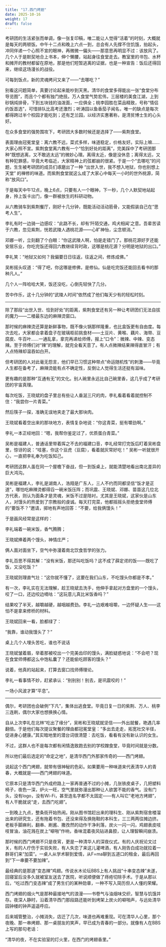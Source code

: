 ```yaml
---
title: "17.西门烤翅"
date: 2025-10-16
weight: 17
draft: false
---
```


考研团的生活紧张而单调，像一张复印稿，唯二能让人觉得“活着”的时刻，大概就是每天的两顿饭。中午十二点和晚上六点一到，总会有人先撑不住饥饿，抬起头，冲同伴递一个心照不宣的眼神，再微微一偏头——那意思再明显不过：该放风了。几个人于是默契地合上书本，伸个懒腰，站起身往食堂走去。教室里的书包、水杯和摊开的教材都留在原地，那是他们短暂逃离的证据，也是一种宣告：饭后还得回来，继续这场漫长的战役。

可每到饭点，新的灵魂拷问又来了——“去哪吃？”

别看这问题简单，真要讨论起来能吵到天黑。清华的食堂多得能出一张“食堂分布导览图”，而且个个都有独门绝技。万人食堂气势宏伟，三层楼的美食江湖，上到砂锅炖排骨，下到五块钱的油泼面，一应俱全；桃李园胜在菜品精致，号称“情侣约饭首选”，可惜排队比高考还激烈；听涛园以鱼香茄子闻名，唯一的缺点是每次都得跨过半个校园才能吃到；还有芝兰园，以经济实惠著称，是清贫博士生的心头好。

在众多食堂的强势围攻下，考研团大多数时候还是选择了——紫荆食堂。

表面理由冠冕堂皇：离六教不远，菜式多样，味道稳定，价格友好。实际上嘛……大家心照不宣。紫荆食堂离六教有一个“恰到好处的距离”，完美踩中了考研团那种“既想逃离，又不敢逃太远”的微妙心理。离得太近，像是没休息；离得太远，又有种犯罪感，毕竟大考临近，大家精神上的弦都崩的很紧。于是一个“去哪吃”的问题，生生被考研团的成员们琢磨出了一种 “出世入世，我不想入地狱，你也别想上天堂” 的禅修的味道。而紫荆食堂就这么成了大家心中每天一小时的世外桃源，简称“放风口”。

于是每天中午12点，晚上6点，只要有人一个眼神，下一秒，几个人默契地站起身，拎上饭卡出门，像一群被放生的科研动物。

从六教骑车到紫荆餐厅，刚好十几分钟，既能活动活动筋骨，又能假装自己在“思考人生”。

李礼有时一边骑一边感叹：“此路不长，却有‘阡陌交通，鸡犬相闻’之意。吾辈苦读于六教，忽见紫荆，恍若武陵人遇桃花源——心旷神怡，尘念顿消。”

邓娜一听，立刻翻了个白眼：“你这武陵人啊，怕是走错门了。那桃花源好歹还能安居乐业，你吃完饭还得回六教继续背时政，这哪是桃花源？分明是地狱的出口。”

李礼笑：“地狱又如何？我偏要日日往返，往返之间，修炼成佛。”

吴彬摇头叹道：“得了吧，你这哪是修佛，是修仙。仙是吃完饭还能回去看书的那种凡人。”

几个人一阵哈哈大笑，饭还没吃，心倒先轻快了几分。

苦中作乐，这十几分钟的“武陵人时间”依然成了他们每天少有的轻松时刻。

---

除了那段“出世入世、恰到好处”的距离，紫荆食堂还有另一种让考研团们无法自拔的魔力——二楼最东边的麻辣烫窗口。

那时候的麻辣烫还算是新鲜事物，既不像火锅那样隆重，也比盒饭更有自由度。每次去吃，大家都会拿着盘子在玻璃柜前挑食材——土豆片、黄喉、藕片、海带、豆腐皮、牛百叶……一通乱拿，拿完再递给师傅，报上“口令”：微辣、中辣、变态辣。至于师傅们对“辣”的理解，就完全看天意了。有人点微辣结果辣得直冒汗；有人点特辣却温吞如白开。

但考研团的人对此毫无怨言，他们早已习惯这种带点“命运随机性”的刺激——毕竟人生都在备考了，麻辣烫能有点不确定性，反倒让人觉得生活还挺有滋味。

更有趣的是那种“互通有无”的文化。别人碗里永远比自己碗里香，这几乎成了考研团的宇宙真理。

每次吃饭，王晓斌的盘子里总有些让人垂涎三尺的肉，李礼看着看着就控制不住：“我尝你一片青菜。”

然后筷子一探，准确无误地夹走了最大那块肉。

王晓斌看着空出来的那块地方，表情复杂地说：“你这青菜，挺有嚼劲啊。”

李礼一本正经地回：“嗯，我帮你鉴定过了，优质蛋白青菜。”

吴彬是福建人，普通话里带着挥之不去的福建口音，李礼经常打完饭后盯着吴彬盘里，惊讶的说：“哇塞，你这个豆虎（豆腐），看着就灰常好吃！” 吴彬一听就很开心，一直把李礼奉为吃饭知己。

考研团这群人虽在同一个屋檐下奋战，但一到饭桌上，就能清楚地看出南北差异的巨大鸿沟。

吴彬是福建人，李礼是湖南人，浩翔是广东人，三人不约而同都坚信“饭才是正道”，哪怕吃麻辣烫都得舀一碗米饭压阵；而巩震、王晓斌、邓娜、苗苗这几位北方代表，则认为面条才是灵魂，米饭不过是陪衬。尤其是王晓斌，这家伙是山东人，对馒头的热爱到了宗教般的虔诚。每天打完菜，他都摇摇头拒绝食堂师傅的“要饭不？”邀请，掷地有声地回答：“不要，给我俩馒头！”

于是画风经常是这样的：

李礼端着一碗米饭，香气腾腾；

王晓斌捧着两个馒头，神情庄严；

俩人面对面坐下，空气中弥漫着南北饮食哲学的张力。

李礼百思不得其解：“没有米饭，那还叫吃饭吗？这不成了薛定谔的饭——既吃了饭，又没吃饭？”

王晓斌则理直气壮：“这你就不懂了，这要在我们山东，不吃馒头你都是不孝。”

有一次，李礼实在无法理解，趁王晓斌去洗手，他伸手拿起对方盘里的一个馒头，咬了一口，还边咬边嘀咕：“这玩意儿真比米饭香吗？”

结果咬了半天，越嚼越硬，越咽越费劲。李礼一边艰难咀嚼，一边怀疑人生——这怕不是拿来修桥的材料。

王晓斌回来一看，脸都绿了：

“我靠，谁动我馒头了？”

桌上几个人埋头苦吃，谁也不说话

王晓斌皱着眉，举着那被咬出一个完美齿印的馒头，满脸疑惑地说：“不会吧？现在食堂师傅都这么中饱私囊了？还能偷吃顾客的馒头？”

说着，他真的站起来，打算去窗口找师傅理论。

李礼一看事情不妙，赶紧承认：“别别别！别去，是巩震咬的！”

一场小风波才算“平息”。

---

偶尔，考研团也会破例“下凡”，集体出逃食堂。毕竟日复一日的紫荆、万人、桃李三连刷，偶尔大家也想换换心情。

自从上次李礼在北林“吃出了缘分”，吴彬和王晓斌就坚信——外出就餐，艳遇几率翻倍。于是他们每次提议聚餐的理由都冠冕堂皇：“多出去走走，拓宽社交半径，促进身心健康。”其实暗地里的潜台词很清楚：去吃饭，看看有没有新认识的女生。

不过，这群人也不是每次都有闲情逸致跑去别的学校蹭食堂，毕竟时间就是分数。

所以他们最后选定的“命定之地”，是清华西门外那家传奇的——西门烤翅。

说起这个西门烤翅，就带有很神秘的色彩。如果要用一种味道来代表清华人的青春，大概就是——西门烤翅的味道。

它原本只是清华西门外成府路上一家再普通不过的小摊，几张铁皮桌子，几把塑料椅子，夜色一深，炉火一旺，空气里就弥漫出那种让人欲罢不能的香气。没有门头，没有logo，没有Wi-Fi，甚至连名字都不太固定——有人叫它“老地方烤翅”，有人干脆就说“走，去西门吃翅”。

一到晚上九点，整条街开始热闹。刚从图书馆赶出来的理科生、刚从紫荆宿舍楼溜出来的研究生，还有拖着书包、还没来得及换拖鞋的本科生，三三两两往摊边挤。老板手脚麻利，翻串、刷酱、撒孜然的动作干净利落，炭火一闪一闪，鸡翅表皮吱吱冒油，油花溅在炭上“噼啪”作响，香味混着夜风钻进鼻腔，让人理智瞬间崩溃。

那时候的西门烤翅不只是夜宵，更是一种清华人的深夜仪式。有的人庆祝论文过关，有的人疗伤于实验失败，有人失恋了来这儿灌啤酒，有人刚告白成功就拉着一群哥们来“加菜”。一桌人从学术聊到爱情，从F=ma聊到五道口的租金，最后再回到“下一串要不要加辣”。

最经典的是那道“变态辣”鸡翅。传说水木论坛BBS上有人挑战“十串变态辣”未遂，回寝室后没多久就被室友送去了医院，听说顺便做了痔疮切除手术。于是从那以后，“吃过西门变态辣”成了男生们的某种勋章，一种不写入简历但人人懂的荣耀。

西门烤翅的烟火气是那种最接地气的浪漫——书卷气与油烟味交织，智慧与饥饿并存。夜深人静时，沿着清华西门那段路还能听到烤架上炭火的噼啪声，与远处清华园钟楼的钟声遥遥呼应。

后来城管整治，小摊消失，店迁了几次，味道也再难重现。可在清华人心里，那个夜晚、那一串烤翅、那一桌朋友的笑声，早已成为青春的一部分。就像有人在BBS上写的那句老话：

“清华的夜，不在实验室的灯火里，在西门的烤翅香里。”
